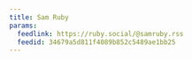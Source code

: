 ```yaml
---
title: Sam Ruby
params:
  feedlink: https://ruby.social/@samruby.rss
  feedid: 34679a5d811f4089b852c5489ae1bb25
---
```

